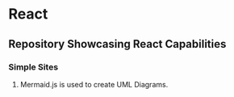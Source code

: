 # React
## Repository Showcasing React Capabilities

### Simple Sites
1. Mermaid.js is used to create UML Diagrams.

